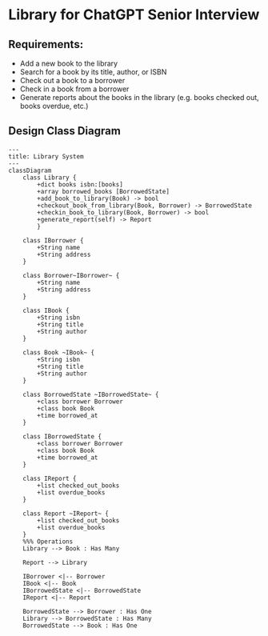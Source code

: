 # Library for ChatGPT Senior Interview


## Requirements:
 - Add a new book to the library
 - Search for a book by its title, author, or ISBN
 - Check out a book to a borrower
 - Check in a book from a borrower
 - Generate reports about the books in the library (e.g. books checked out, books overdue, etc.)

 ## Design Class Diagram
```mermaid
---
title: Library System
---
classDiagram
    class Library {
        +dict books isbn:[books]
        +array borrowed_books [BorrowedState]
        +add_book_to_library(Book) -> bool
        +checkout_book_from_library(Book, Borrower) -> BorrowedState
        +checkin_book_to_library(Book, Borrower) -> bool
        +generate_report(self) -> Report
        }
    
    class IBorrower {
        +String name
        +String address
    }

    class Borrower~IBorrower~ {
        +String name
        +String address
    }

    class IBook {
        +String isbn
        +String title
        +String author
    }

    class Book ~IBook~ {
        +String isbn
        +String title
        +String author
    }

    class BorrowedState ~IBorrowedState~ {
        +class borrower Borrower
        +class book Book
        +time borrowed_at
    }

    class IBorrowedState {
        +class borrower Borrower
        +class book Book
        +time borrowed_at
    }

    class IReport {
        +list checked_out_books
        +list overdue_books
    }

    class Report ~IReport~ {
        +list checked_out_books
        +list overdue_books
    }
    %%% Operations
    Library --> Book : Has Many

    Report --> Library

    IBorrower <|-- Borrower
    IBook <|-- Book
    IBorrowedState <|-- BorrowedState
    IReport <|-- Report

    BorrowedState --> Borrower : Has One
    Library --> BorrowedState : Has Many
    BorrowedState --> Book : Has One
    
```